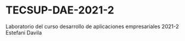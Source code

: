 # TECSUP-DAE-2021-2
Laboratorio del curso desarrollo de aplicaciones empresariales 2021-2 Estefani Davila
